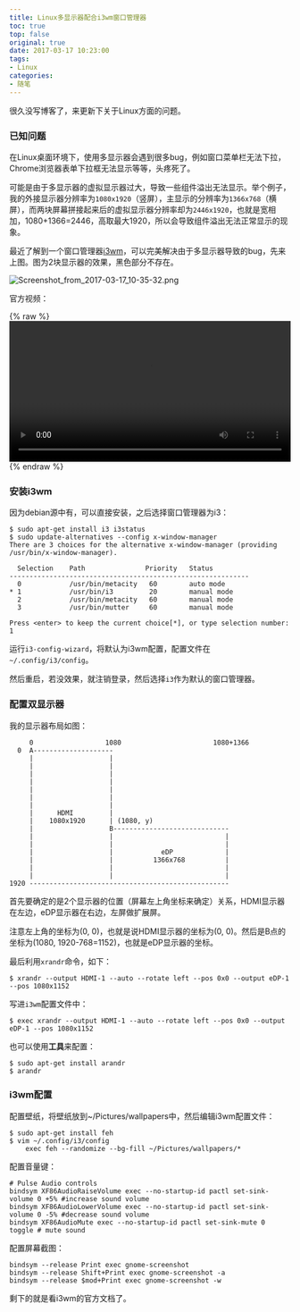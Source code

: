 ```yaml
---
title: Linux多显示器配合i3wm窗口管理器
toc: true
top: false
original: true
date: 2017-03-17 10:23:00
tags:
- Linux
categories:
- 随笔
---
```

很久没写博客了，来更新下关于Linux方面的问题。

### 已知问题

在Linux桌面环境下，使用多显示器会遇到很多bug，例如窗口菜单栏无法下拉，Chrome浏览器表单下拉框无法显示等等，头疼死了。

可能是由于多显示器的虚拟显示器过大，导致一些组件溢出无法显示。举个例子，我的外接显示器分辨率为`1080x1920`（竖屏），主显示的分辨率为`1366x768`（横屏），而两块屏幕拼接起来后的虚拟显示器分辨率却为`2446x1920`，也就是宽相加，1080+1366=2446，高取最大1920，所以会导致组件溢出无法正常显示的现象。

最近了解到一个窗口管理器[i3wm](http://i3wm.org/)，可以完美解决由于多显示器导致的bug，先来上图。图为2块显示器的效果，黑色部分不存在。

![Screenshot_from_2017-03-17_10-35-32.png](Screenshot_from_2017-03-17_10-35-32.png)

官方视频：

{% raw %}
<video width="100%" controls>
	<source src="http://i3wm.org/screenshots/screencast-4.1.mp4">
</video>
{% endraw %}

### 安装i3wm
因为debian源中有，可以直接安装，之后选择窗口管理器为i3：

```
$ sudo apt-get install i3 i3status
$ sudo update-alternatives --config x-window-manager
There are 3 choices for the alternative x-window-manager (providing /usr/bin/x-window-manager).

  Selection    Path               Priority   Status
------------------------------------------------------------
  0            /usr/bin/metacity   60        auto mode
* 1            /usr/bin/i3         20        manual mode
  2            /usr/bin/metacity   60        manual mode
  3            /usr/bin/mutter     60        manual mode

Press <enter> to keep the current choice[*], or type selection number: 1
```

运行`i3-config-wizard`，将默认为i3wm配置，配置文件在`~/.config/i3/config`。

然后重启，若没效果，就注销登录，然后选择`i3`作为默认的窗口管理器。

### 配置双显示器
我的显示器布局如图：
```
     0                  1080                       1080+1366
  0  A--------------------
     |                   |
     |                   |
     |                   |
     |                   |
     |                   |
     |                   |
     |                   |
     |      HDMI         |
     |    1080x1920      | (1080, y)
     |                   B-----------------------------
     |                   |                            |
     |                   |                            |
     |                   |            eDP             |
     |                   |          1366x768          |
     |                   |                            |
     |                   |                            |
1920 --------------------------------------------------
```

首先要确定的是2个显示器的位置（屏幕左上角坐标来确定）关系，HDMI显示器在左边，eDP显示器在右边，左屏做扩展屏。

注意左上角的坐标为(0, 0)，也就是说HDMI显示器的坐标为(0, 0)。然后是B点的坐标为(1080, 1920-768=1152)，也就是eDP显示器的坐标。

最后利用`xrandr`命令，如下：

	$ xrandr --output HDMI-1 --auto --rotate left --pos 0x0 --output eDP-1 --pos 1080x1152

写进`i3wm`配置文件中：

	$ exec xrandr --output HDMI-1 --auto --rotate left --pos 0x0 --output eDP-1 --pos 1080x1152

也可以使用**工具**来配置：

	$ sudo apt-get install arandr
	$ arandr

### i3wm配置
配置壁纸，将壁纸放到~/Pictures/wallpapers中，然后编辑i3wm配置文件：

	$ sudo apt-get install feh
	$ vim ~/.config/i3/config
		exec feh --randomize --bg-fill ~/Pictures/wallpapers/*

配置音量键：

	# Pulse Audio controls
	bindsym XF86AudioRaiseVolume exec --no-startup-id pactl set-sink-volume 0 +5% #increase sound volume
	bindsym XF86AudioLowerVolume exec --no-startup-id pactl set-sink-volume 0 -5% #decrease sound volume
	bindsym XF86AudioMute exec --no-startup-id pactl set-sink-mute 0 toggle # mute sound

配置屏幕截图：

	bindsym --release Print exec gnome-screenshot
	bindsym --release Shift+Print exec gnome-screenshot -a
	bindsym --release $mod+Print exec gnome-screenshot -w

剩下的就是看i3wm的官方文档了。
